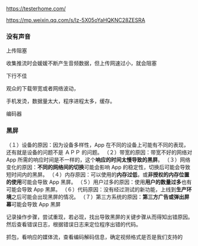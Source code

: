 https://testerhome.com/

https://mp.weixin.qq.com/s/lz-5X05oYaHQKNC28ZESRA

### 没有声音

上传阻塞

收集推流时会媛媛不断产生音频数据，但上传网速过小，就会阻塞



下行不佳

观众的下载带宽或者网络波动，

 

手机发烫，数据量太大，程序进程太多，缓存。

编码器



### 黑屏

（１）设备的原因：因为设备多样性，App 在不同的设备上可能有不同的表现，还有就是设备的问题不是 ＡＰＰ 的问题。
 （２）带宽的原因：带宽不好的网络对 App 所需的响应时间是不一样的，这个**响应的时间太慢导致的黑屏**。
 （３）网络变化的原因：**不同的网络间的切换**可能会影响 App 的稳定性，切换后可能会导致短时间内的黑屏。
 （４）内存原因：可以使用的**内存过低**，或**非授权的内存位置的使用**可能会导致 App 黑屏。
 （５）用户过多的原因：使用**用户的数量过多**也有可能会导致 App 黑屏。
 （６）代码原因：没有经过测试的新功能，上线到**生产环境**之后可能会出现黑屏的情况。
 （７）第三方系统的原因：**第三方广告或弹出屏幕**可能会导致 App 黑屏



记录操作步骤，尝试重现，若必现，找出导致黑屏的关键步骤从而得知出错原因。然后查看错误日志，根据错误日志来定位程序出错的代码。



抓包，看响应的媒体流，查看编码解码信息，确定视频格式是否是我们支持的

